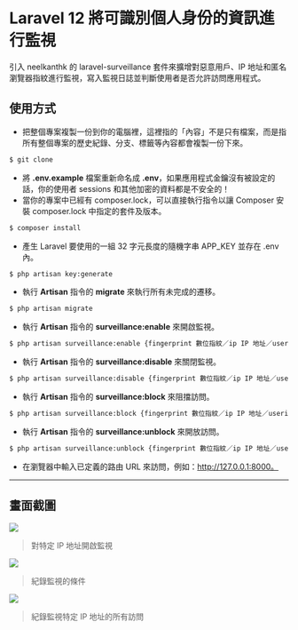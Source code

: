# Laravel 12 將可識別個人身份的資訊進行監視

引入 neelkanthk 的 laravel-surveillance 套件來擴增對惡意用戶、IP 地址和匿名瀏覽器指紋進行監視，寫入監視日誌並判斷使用者是否允許訪問應用程式。

## 使用方式
- 把整個專案複製一份到你的電腦裡，這裡指的「內容」不是只有檔案，而是指所有整個專案的歷史紀錄、分支、標籤等內容都會複製一份下來。
```sh
$ git clone
```
- 將 __.env.example__ 檔案重新命名成 __.env__，如果應用程式金鑰沒有被設定的話，你的使用者 sessions 和其他加密的資料都是不安全的！
- 當你的專案中已經有 composer.lock，可以直接執行指令以讓 Composer 安裝 composer.lock 中指定的套件及版本。
```sh
$ composer install
```
- 產⽣ Laravel 要使用的一組 32 字元長度的隨機字串 APP_KEY 並存在 .env 內。
```sh
$ php artisan key:generate
```
- 執行 __Artisan__ 指令的 __migrate__ 來執行所有未完成的遷移。
```sh
$ php artisan migrate
```
- 執行 __Artisan__ 指令的 __surveillance:enable__ 來開啟監視。
```sh
$ php artisan surveillance:enable {fingerprint 數位指紋／ip IP 地址／userid 使用者編號}
```
- 執行 __Artisan__ 指令的 __surveillance:disable__ 來關閉監視。
```sh
$ php artisan surveillance:disable {fingerprint 數位指紋／ip IP 地址／userid 使用者編號}
```
- 執行 __Artisan__ 指令的 __surveillance:block__ 來阻擋訪問。
```sh
$ php artisan surveillance:block {fingerprint 數位指紋／ip IP 地址／userid 使用者編號}
```
- 執行 __Artisan__ 指令的 __surveillance:unblock__ 來開放訪問。
```sh
$ php artisan surveillance:unblock {fingerprint 數位指紋／ip IP 地址／userid 使用者編號}
```
- 在瀏覽器中輸入已定義的路由 URL 來訪問，例如：http://127.0.0.1:8000。

----

## 畫面截圖
![](https://i.imgur.com/keFUzl2.png)
> 對特定 IP 地址開啟監視

![](https://i.imgur.com/AF7Aqnm.png)
> 紀錄監視的條件

![](https://i.imgur.com/R4dcUAn.png)
> 紀錄監視特定 IP 地址的所有訪問

